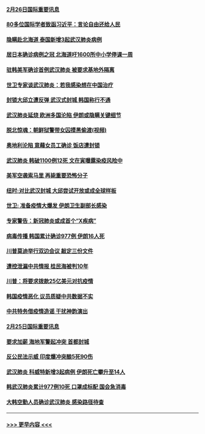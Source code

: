 #### [2月26日国际重要讯息](../pages/prog202/a102786088.md?t=02262131) 
#### [80多位国际学者致函习近平：言论自由还给人民](../pages/prog202/a102786009.md?t=02262131) 
#### [隐瞒赴北海道 泰国新增3起武汉肺炎病例](../pages/prog202/a102786065.md?t=02262131) 
#### [居日本确诊病例之冠 北海道吁1600所中小学停课一周](../pages/prog202/a102786045.md?t=02262131) 
#### [驻韩美军确诊首例武汉肺炎 被要求基地外隔离](../pages/prog202/a102785964.md?t=02262131) 
#### [世卫专家谈武汉肺炎：若我感染想在中国治疗](../pages/prog202/a102785921.md?t=02262131) 
#### [封锁大邱立遭反弹 武汉式封城 韩国称行不通](../pages/prog202/a102785940.md?t=02262131) 
#### [武汉肺炎延烧 欧洲多国沦陷 伊朗或隐瞒关键细节](../pages/prog202/a102785858.md?t=02262131) 
#### [脱北惊魂：朝鲜狱警带女囚摸黑偷渡(视频)](../pages/prog202/a102785824.md?t=02262131) 
#### [奥地利沦陷 意藉女员工确诊 饭店遭封锁](../pages/prog202/a102785803.md?t=02262131) 
#### [武汉肺炎 韩破1100例12死 文在寅曝露染疫风险中](../pages/prog202/a102785775.md?t=02262131) 
#### [美军空袭索马里 再毙重要恐怖分子](../pages/prog202/a102785761.md?t=02262131) 
#### [纽时:对比武汉封城 大邱尝试开放或成全球样板](../pages/prog202/a102785567.md?t=02262131) 
#### [世卫: 准备疫情大爆发 伊朗卫生副部长感染](../pages/prog202/a102785718.md?t=02262131) 
#### [专家警告：新冠肺炎或成首个“X疾病”](../pages/prog202/a102785682.md?t=02262131) 
#### [病毒传播 韩国累计确诊977例 伊朗16人死](../pages/prog202/a102785496.md?t=02262131) 
#### [川普莫迪举行双边会议 敲定三份文件](../pages/prog202/a102785486.md?t=02262131) 
#### [遭控泄漏中共情报 桂民海被判10年](../pages/prog202/a102785499.md?t=02262131) 
#### [川普：将要求拨款25亿美元对抗疫情](../pages/prog202/a102785490.md?t=02262131) 
#### [韩国疫情恶化 议员质疑中共数据不实](../pages/prog202/a102785460.md?t=02262131) 
#### [中共特务借疫情造谣 干扰神韵演出](../pages/prog202/a102785446.md?t=02262131) 
#### [2月25日国际重要讯息](../pages/prog202/a102785315.md?t=02262131) 
#### [要求加薪 海地军警起冲突 首都封城](../pages/prog202/a102785256.md?t=02262131) 
#### [反公民法示威 印度爆冲突酿5死90伤](../pages/prog202/a102785244.md?t=02262131) 
#### [武汉肺炎 科威特新增3起病例 伊朗死亡攀升至14人](../pages/prog202/a102785229.md?t=02262131) 
#### [韩武汉肺炎累计977例10死 口罩成标配 国会急消毒](../pages/prog202/a102784917.md?t=02262131) 
#### [大韩空勤人员确诊武汉肺炎 感染路径待查](../pages/prog202/a102785145.md?t=02262131) 

----
#### [ >>> 更早内容 <<< ](../indexes/prog202-earlier.md)
